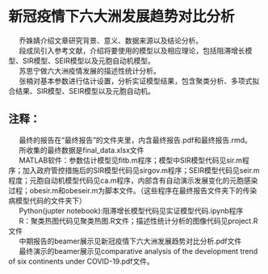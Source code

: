 # 新冠疫情下六大洲发展趋势对比分析   
&emsp;&ensp;乔姝婧介绍文章研究背景、意义、数据来源以及结论分析。    
&emsp;&ensp;段成凤引入参考文献，介绍将要使用的模型以及相应理论，包括阻滞增长模型、SIR模型、SEIR模型以及元胞自动机模型。   
&emsp;&ensp;苏思宁做六大洲疫情发展的描述性统计分析。   
&emsp;&ensp;张楠对基本参数进行估计设置，分析实证模型结果，包含聚类分析、多项式拟合结果、SIR模型、SEIR模型以及元胞自动机。 

## 注释：
&emsp;&ensp;最终的报告在“最终报告”的文件夹里，内含最终报告.pdf和最终报告.rmd。
&emsp;&ensp;所收集的最终数据是final_data.xlsx文件    
&emsp;&ensp;MATLAB软件：参数估计模型见fitb.m程序；模型中SIR模型代码见sir.m程序；加入政府管控措施后的SIR模型代码见sirgov.m程序；SEIR模型代码见seir.m程度；元胞自动机模型代码见ca.m程序，内部含有自动演示发展变化的元胞感染过程；obesir.m和obeseir.m为脚本文件。（这些程序在最终报告文件夹下的传染病模型代码的文件夹下）  
&emsp;&ensp;Python(jupter notebook):阻滞增长模型代码见实证模型代码.ipynb程序   
&emsp;&ensp;R：聚类热图代码见聚类热图.R文件；描述性统计分析的图像代码见project.R文件    
&emsp;&ensp;中期报告的beamer展示见新冠疫情下六大洲发展趋势对比分析.pdf文件    
&emsp;&ensp;最终演示的beamer展示见comparative analysis of the development trend of six continents under COVID-19.pdf文件。     

